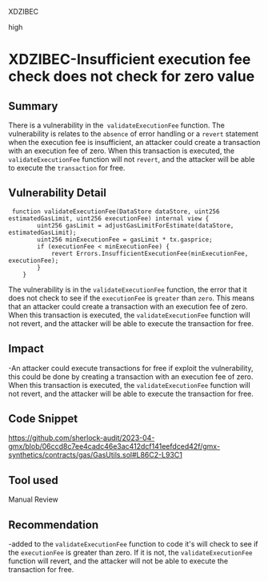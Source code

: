 XDZIBEC

high

# XDZIBEC-Insufficient execution fee check does not check for zero value

## Summary

There is a vulnerability in the` validateExecutionFee` function. The vulnerability is relates to the `absence` of error handling or a `revert` statement when the execution fee is insufficient, an attacker could create a transaction with an execution fee of zero. When this transaction is executed, the `validateExecutionFee` function will not `revert`, and the attacker will be able to execute the `transaction` for free.

## Vulnerability Detail

```solidity
 function validateExecutionFee(DataStore dataStore, uint256 estimatedGasLimit, uint256 executionFee) internal view {
        uint256 gasLimit = adjustGasLimitForEstimate(dataStore, estimatedGasLimit);
        uint256 minExecutionFee = gasLimit * tx.gasprice;
        if (executionFee < minExecutionFee) {
            revert Errors.InsufficientExecutionFee(minExecutionFee, executionFee);
        }
    }
```

The vulnerability is in the `validateExecutionFee` function, the error  that it does not check to see if the `executionFee` is `greater` than `zero`. This means that an attacker could create a transaction with an execution fee of zero. When this transaction is executed, the `validateExecutionFee` function will not revert, and the attacker will be able to execute the transaction for free.


## Impact

-An attacker could execute transactions for free if exploit the vulnerability, this could be done by creating a transaction with an execution fee of zero. When this transaction is executed, the `validateExecutionFee` function will not revert, and the attacker will be able to execute the transaction for free.

## Code Snippet

https://github.com/sherlock-audit/2023-04-gmx/blob/06ccd8c7ee4cadc46e3ac412dcf141eefdced42f/gmx-synthetics/contracts/gas/GasUtils.sol#L86C2-L93C1 

## Tool used

Manual Review

## Recommendation

-added to the `validateExecutionFee` function to code it's will check to see if the `executionFee` is greater than zero. If it is not, the `validateExecutionFee` function will revert, and the attacker will not be able to execute the transaction for free.